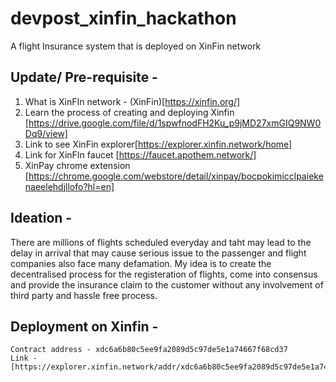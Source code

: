 # devpost_xinfin_hackathon
A flight Insurance system that is deployed on XinFin network

## Update/ Pre-requisite - 

1. What is XinFIn network - (XinFin)[https://xinfin.org/]
2. Learn the process of creating and deploying Xinfin [https://drive.google.com/file/d/1spwfnodFH2Ku_p9jMD27xmGIQ9NW0Dq9/view]
3. Link to see XinFin explorer[https://explorer.xinfin.network/home]
4. Link for XinFIn faucet [https://faucet.apothem.network/]
5. XinPay chrome extension [https://chrome.google.com/webstore/detail/xinpay/bocpokimicclpaiekenaeelehdjllofo?hl=en]

## Ideation - 
There are millions of flights scheduled everyday and taht may lead to the delay in arrival that may cause serious issue to the passenger and flight companies also face many defamation. My idea is to create the decentralised process for the registeration of flights, come into consensus and provide the insurance claim to the customer without any involvement of third party and hassle free process.

## Deployment on Xinfin - 
```
Contract address - xdc6a6b80c5ee9fa2089d5c97de5e1a74667f68cd37
Link - [https://explorer.xinfin.network/addr/xdc6a6b80c5ee9fa2089d5c97de5e1a74667f68cd37]
```
